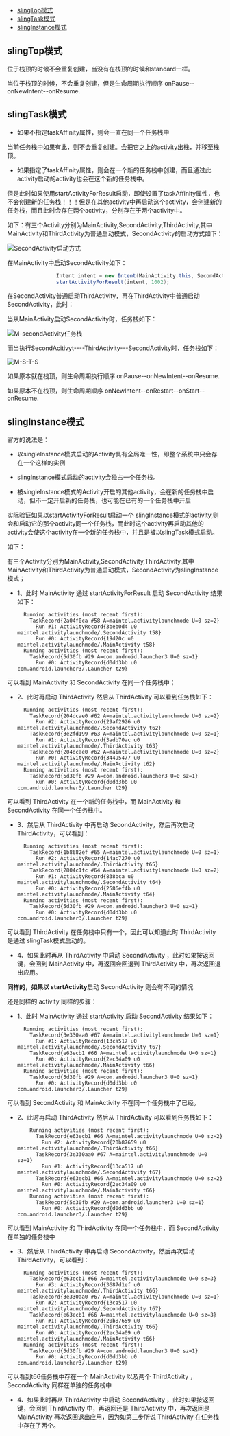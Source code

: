 <!-- TOC -->

- [slingTop模式](#slingtop模式)
- [slingTask模式](#slingtask模式)
- [slingInstance模式](#slinginstance模式)

<!-- /TOC -->

## slingTop模式

位于栈顶的时候不会重复创建，当没有在栈顶的时候和standard一样。

当位于栈顶的时候，不会重复创建，但是生命周期执行顺序 onPause--onNewIntent--onResume.

## slingTask模式

- 如果不指定taskAffinity属性，则会一直在同一个任务栈中

当前任务栈中如果有此，则不会重复创建。会把它之上的activity出栈，并移至栈顶。

- 如果指定了taskAffinity属性，则会在一个新的任务栈中创建，而且通过此activity启动的activity也会在这个新的任务栈中。

但是此时如果使用startActivityForResult启动，即使设置了taskAffinity属性，也不会创建新的任务栈！！！但是在其他activity中再启动这个activity，会创建新的任务栈，而且此时会存在两个activity，分别存在于两个activity中。

如下：有三个Activity分别为MainActivity,SecondActivity,ThirdActivity,其中MainActivity和ThirdActivity为普通启动模式，SecondActivity的启动方式如下：

![SecondActivity启动方式](http://orzoelfvh.bkt.clouddn.com/secondActivity%E7%9A%84xml.png?attname=&e=1500479686&token=cs2nCfx72Y7hW0_NpFYzb3Jab90IJWraRtphMd-q:rnhC9gsXHjCUL0L1aNSh-XGPxJ0)

在MainActivity中启动SecondActivity如下：

```java
                Intent intent = new Intent(MainActivity.this, SecondActivity.class);
                startActivityForResult(intent, 1002);
```

在SecondActivity普通启动ThirdActivity，再在ThirdActivity中普通启动SecondActivity，此时：

当从MainActivity启动SecondActivity时，任务栈如下：

![M-secondActivity任务栈](http://orzoelfvh.bkt.clouddn.com/startActivityForResult%E5%90%AF%E5%8A%A81.png?attname=&e=1500479686&token=cs2nCfx72Y7hW0_NpFYzb3Jab90IJWraRtphMd-q:aQbb8T-hh6ssHWGHomgEYxofNCQ)

而当执行SecondAcitivyt----ThirdActivity---SecondActivity时，任务栈如下：

![M-S-T-S](http://orzoelfvh.bkt.clouddn.com/startActivityForResult%E5%90%AF%E5%8A%A82.png?attname=&e=1500479686&token=cs2nCfx72Y7hW0_NpFYzb3Jab90IJWraRtphMd-q:HRac2_YxoTCifBMuljrfc47LOUE)

如果原本就在栈顶，则生命周期执行顺序 onPause--onNewIntent--onResume.

如果原本不在栈顶，则生命周期顺序 onNewIntent--onRestart--onStart--onResume.

## slingInstance模式


官方的说法是：

* 以singleInstance模式启动的Activity具有全局唯一性，即整个系统中只会存在一个这样的实例
    
* slingInstance模式启动的activity会独占一个任务栈。
    
* 被singleInstance模式的Activity开启的其他activity，会在新的任务栈中启动，但不一定开启新的任务栈，也可能在已有的一个任务栈中开启

实际验证如果以startActivityForResult启动一个 slingInstance模式的activity,则会和启动它的那个activity同一个任务栈，而此时这个activity再启动其他的activity会使这个activity在一个新的任务栈中，并且是被以slingTask模式启动。

如下：

有三个Activity分别为MainActivity,SecondActivity,ThirdActivity,其中MainActivity和ThirdActivity为普通启动模式，SecondActivity为slingInstance模式；

- 1、此时 MainActivity 通过 startActivityForResult 启动 SecondActivity 结果如下：

        Running activities (most recent first):
          TaskRecord{2a04f0ca #58 A=maintel.activitylaunchmode U=0 sz=2}
            Run #1: ActivityRecord{3beb0d4 u0 maintel.activitylaunchmode/.SecondActivity t58}
            Run #0: ActivityRecord{19d20c u0 maintel.activitylaunchmode/.MainActivity t58}
        Running activities (most recent first):
          TaskRecord{5d30fb #29 A=com.android.launcher3 U=0 sz=1}
            Run #0: ActivityRecord{d0dd3bb u0 com.android.launcher3/.Launcher t29}

可以看到 MainActivity 和 SecondActivity 在同一个任务栈中；

- 2、此时再启动 ThirdActivity 然后从 ThirdActivity  可以看到任务栈如下：

        Running activities (most recent first):
          TaskRecord{204dcae0 #62 A=maintel.activitylaunchmode U=0 sz=2}
            Run #2: ActivityRecord{29af2926 u0 maintel.activitylaunchmode/.SecondActivity t62}
          TaskRecord{3e2fd199 #63 A=maintel.activitylaunchmode U=0 sz=1}
            Run #1: ActivityRecord{3adb70ac u0 maintel.activitylaunchmode/.ThirdActivity t63}
          TaskRecord{204dcae0 #62 A=maintel.activitylaunchmode U=0 sz=2}
            Run #0: ActivityRecord{34495477 u0 maintel.activitylaunchmode/.MainActivity t62}
        Running activities (most recent first):
          TaskRecord{5d30fb #29 A=com.android.launcher3 U=0 sz=1}
            Run #0: ActivityRecord{d0dd3bb u0 com.android.launcher3/.Launcher t29}

可以看到 ThirdActivity 在一个新的任务栈中，而 MainActivity 和 SecondActivity 在同一个任务栈中。

- 3、然后从 ThirdActivity 中再启动 SecondActivity，然后再次启动 ThirdActivity，可以看到：

        Running activities (most recent first):
          TaskRecord{1b8682ef #65 A=maintel.activitylaunchmode U=0 sz=1}
            Run #2: ActivityRecord{14ac7270 u0 maintel.activitylaunchmode/.ThirdActivity t65}
          TaskRecord{2804c1fc #64 A=maintel.activitylaunchmode U=0 sz=2}
            Run #1: ActivityRecord{838bca u0 maintel.activitylaunchmode/.SecondActivity t64}
            Run #0: ActivityRecord{2586ef4b u0 maintel.activitylaunchmode/.MainActivity t64}
        Running activities (most recent first):
          TaskRecord{5d30fb #29 A=com.android.launcher3 U=0 sz=1}
            Run #0: ActivityRecord{d0dd3bb u0 com.android.launcher3/.Launcher t29}

可以看到 ThirdActivity 在任务栈中只有一个，因此可以知道此时 ThirdActivity 是通过 slingTask模式启动的。

- 4、如果此时再从 ThirdActivity 中启动 SecondActivity ，此时如果按返回键，会回到 MainActivity 中，再返回会回退到 ThirdActivity 中，再次返回退出应用。

**同样的，如果以 startActivity**启动 SecondActivity 则会有不同的情况

还是同样的 activity 同样的步骤：

- 1、此时 MainActivity 通过 startActivity 启动 SecondActivity 结果如下：

        Running activities (most recent first):
          TaskRecord{3e330aa0 #67 A=maintel.activitylaunchmode U=0 sz=1}
            Run #1: ActivityRecord{13ca517 u0 maintel.activitylaunchmode/.SecondActivity t67}
          TaskRecord{e63ecb1 #66 A=maintel.activitylaunchmode U=0 sz=1}
            Run #0: ActivityRecord{2ec34a09 u0 maintel.activitylaunchmode/.MainActivity t66}
        Running activities (most recent first):
          TaskRecord{5d30fb #29 A=com.android.launcher3 U=0 sz=1}
            Run #0: ActivityRecord{d0dd3bb u0 com.android.launcher3/.Launcher t29}

可以看到 SecondActivity 和 MainActivity 不在同一个任务栈中了已经。

- 2、此时再启动 ThirdActivity 然后从 ThirdActivity  可以看到任务栈如下：

          Running activities (most recent first):
            TaskRecord{e63ecb1 #66 A=maintel.activitylaunchmode U=0 sz=2}
              Run #2: ActivityRecord{20b87659 u0 maintel.activitylaunchmode/.ThirdActivity t66}
            TaskRecord{3e330aa0 #67 A=maintel.activitylaunchmode U=0 sz=1}
              Run #1: ActivityRecord{13ca517 u0 maintel.activitylaunchmode/.SecondActivity t67}
            TaskRecord{e63ecb1 #66 A=maintel.activitylaunchmode U=0 sz=2}
              Run #0: ActivityRecord{2ec34a09 u0 maintel.activitylaunchmode/.MainActivity t66}
          Running activities (most recent first):
            TaskRecord{5d30fb #29 A=com.android.launcher3 U=0 sz=1}
              Run #0: ActivityRecord{d0dd3bb u0 com.android.launcher3/.Launcher t29}

可以看到 MainActivity 和 ThirdActivity 在同一个任务栈中，而 SecondActivity 在单独的任务栈中

- 3、然后从 ThirdActivity 中再启动 SecondActivity，然后再次启动 ThirdActivity，可以看到：

        Running activities (most recent first):
          TaskRecord{e63ecb1 #66 A=maintel.activitylaunchmode U=0 sz=3}
            Run #3: ActivityRecord{3687d1ef u0 maintel.activitylaunchmode/.ThirdActivity t66}
          TaskRecord{3e330aa0 #67 A=maintel.activitylaunchmode U=0 sz=1}
            Run #2: ActivityRecord{13ca517 u0 maintel.activitylaunchmode/.SecondActivity t67}
          TaskRecord{e63ecb1 #66 A=maintel.activitylaunchmode U=0 sz=3}
            Run #1: ActivityRecord{20b87659 u0 maintel.activitylaunchmode/.ThirdActivity t66}
            Run #0: ActivityRecord{2ec34a09 u0 maintel.activitylaunchmode/.MainActivity t66}
        Running activities (most recent first):
          TaskRecord{5d30fb #29 A=com.android.launcher3 U=0 sz=1}
            Run #0: ActivityRecord{d0dd3bb u0 com.android.launcher3/.Launcher t29}

可以看到t66任务栈中存在一个 MainActivity 以及两个 ThirdActivity ， SecondActivity 同样在单独的任务栈中

- 4、如果此时再从 ThirdActivity 中启动 SecondActivity ，此时如果按返回键，会回到 ThirdActivity 中，再返回还是 ThirdActivity 中，再次返回是 MainActivity 再次返回退出应用，因为如第三步所说 ThirdActivity 在任务栈中存在了两个。
